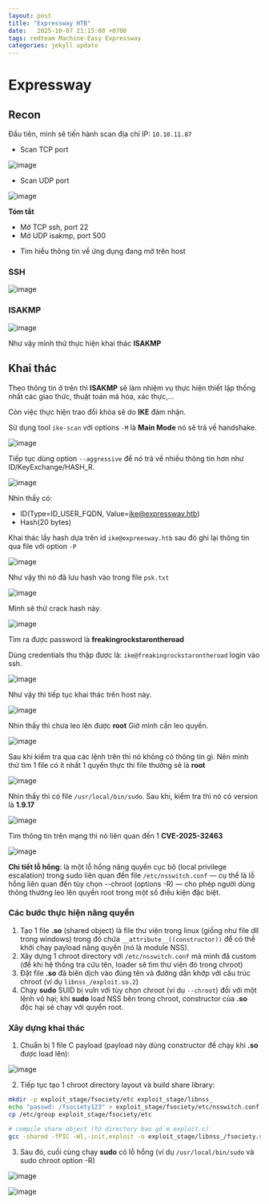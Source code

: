 ```yaml
---
layout: post
title: "Expressway HTB"
date:   2025-10-07 21:15:00 +0700
tags: redteam Machine-Easy Expressway
categories: jekyll update
---
```


# Expressway 

## Recon 

Đầu tiên, mình sẽ tiến hành scan địa chỉ IP: `10.10.11.87`

* Scan TCP port

![image](https://hackmd.io/_uploads/r1KIVjkall.png)

* Scan UDP port 

![image](https://hackmd.io/_uploads/SyHdjo1pxe.png)

**Tóm tắt**
- Mở TCP ssh, port 22 
- Mở UDP isakmp, port 500 

* Tìm hiểu thông tin về ứng dụng đang mở trên host

### SSH 

![image](https://hackmd.io/_uploads/ByUEzhJ6xg.png)

### ISAKMP

![image](https://hackmd.io/_uploads/SJ3EXn16ex.png)

Như vậy mình thử thực hiện khai thác **ISAKMP**

## Khai thác 

Theo thông tin ở trên thì **ISAKMP** sẽ làm nhiệm vụ thực hiện thiết lập thống nhất các giao thức, thuật toán mã hóa, xác thực,... 

Còn việc thực hiện trao đổi khóa sẽ do **IKE** đảm nhận. 

Sử dụng tool `ike-scan` với options `-M` là **Main Mode** nó sẽ trả về handshake.

![image](https://hackmd.io/_uploads/SkS6S3yaxx.png)

Tiếp tục dùng option `--aggressive` để nó trả về nhiều thông tin hơn như ID/KeyExchange/HASH_R. 

![image](https://hackmd.io/_uploads/HkNCUhJTxx.png)

Nhìn thấy có: 
- ID(Type=ID_USER_FQDN, Value=ike@expressway.htb)
- Hash(20 bytes)

Khai thác lấy hash dựa trên id `ike@expreesway.htb` sau đó ghi lại thông tin qua file với option `-P`

![image](https://hackmd.io/_uploads/rJnzOhkTlg.png)

Như vậy thì nó đã lưu hash vào trong file `psk.txt` 

![image](https://hackmd.io/_uploads/rJCNOhJagx.png)

Mình sẽ thử crack hash này. 

![image](https://hackmd.io/_uploads/r19tdhy6xg.png)

Tìm ra được password là **freakingrockstarontheroad**

Dùng credentials thu thập được là: `ike@freakingrockstarontheroad` login vào ssh. 

![image](https://hackmd.io/_uploads/HyVxKhy6ll.png)

Như vậy thì tiếp tục khai thác trên host này. 

![image](https://hackmd.io/_uploads/rJUFF2ypxl.png)

Nhìn thấy thì chưa leo lên được **root**
Giờ mình cần leo quyền. 

![image](https://hackmd.io/_uploads/r143h2yaxl.png)

Sau khi kiểm tra qua các lệnh trên thì nó không có thông tin gì. 
Nên mình thử tìm 1 file có ít nhất 1 quyền thực thi file thường sẽ là **root**

![image](https://hackmd.io/_uploads/SkAla3kTll.png)

Nhìn thấy thì có file `/usr/local/bin/sudo`. Sau khi, kiểm tra thì nó có version là **1.9.17**

![image](https://hackmd.io/_uploads/rJ7L62k6le.png)

Tìm thông tin trên mạng thì nó liên quan đến 1 **CVE-2025-32463**

![image](https://hackmd.io/_uploads/H1K202ypxe.png)

**Chi tiết lỗ hổng**: là một lỗ hổng nâng quyền cục bộ (local privilege escalation) trong sudo liên quan đến file `/etc/nsswitch.conf` — cụ thể là lỗ hổng liên quan đến tùy chọn --chroot (options -R) — cho phép người dùng thông thường leo lên quyền root trong một số điều kiện đặc biệt. 

### Các bước thực hiện nâng quyền 

1. Tạo 1 file **.so** (shared object) là file thư viện trong linux (giống như file dll trong windows) trong đó chứa 
`__attribute__((constructor))`  để có thể khởi chạy payload nâng quyền (nó là module NSS).
2. Xây dựng 1 chroot directory với `/etc/nsswitch.conf` mà mình đã custom (để khi hệ thống tra cứu tên, loader sẽ tìm thư viện đó trong chroot)
3. Đặt file **.so** đã biên dịch vào đúng tên và đường dẫn khớp với cấu trúc chroot (ví dụ `libnss_/exploit.so.2`)
4. Chạy **sudo** SUID bị vuln với tùy chọn chroot (ví dụ `--chroot`) đối với một lệnh vô hại; khi **sudo** load NSS bên trong chroot, constructor của **.so** độc hại sẽ chạy với quyền root.

### Xây dựng khai thác 

1. Chuẩn bị 1 file C payload (payload này dùng constructor để chạy khi **.so** được load lên): 

![image](https://hackmd.io/_uploads/S19vKBbTle.png)

2. Tiếp tục tạo 1 chroot directory layout và build share library:

```bash 
mkdir -p exploit_stage/fsociety/etc exploit_stage/libnss_
echo "passwd: /fsociety123" > exploit_stage/fsociety/etc/nsswitch.conf
cp /etc/group exploit_stage/fsociety/etc 
```

```bash 
# compile share object (từ directory bao gồm exploit.c)
gcc -shared -fPIC -Wl,-init,exploit -o exploit_stage/libnss_/fsociety.so.2 exploit.c
``` 

3. Sau đó, cuối cùng chạy **sudo** có lỗ hổng (ví dụ `/usr/local/bin/sudo` và sudo chroot option -R)

![image](https://hackmd.io/_uploads/HyM9xIWpex.png)

![image](https://hackmd.io/_uploads/r1M6eL-pgx.png)






